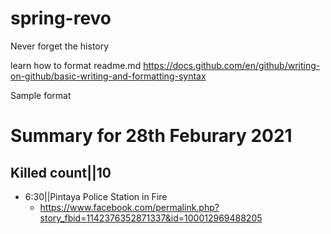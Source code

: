 # spring-revo
Never forget the history

learn how to format readme.md
https://docs.github.com/en/github/writing-on-github/basic-writing-and-formatting-syntax


Sample format
# Summary for 28th Feburary 2021

## Killed count||10

- 6:30||Pintaya Police Station in Fire
  - https://www.facebook.com/permalink.php?story_fbid=1142376352871337&id=100012969488205
